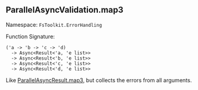 ## ParallelAsyncValidation.map3

Namespace: `FsToolkit.ErrorHandling`

Function Signature:

```
('a -> 'b -> 'c -> 'd)
  -> Async<Result<'a, 'e list>>
  -> Async<Result<'b, 'e list>>
  -> Async<Result<'c, 'e list>>
  -> Async<Result<'d, 'e list>>
```

Like [ParallelAsyncResult.map3](../parallelAsyncResult/map3.md), but collects the errors from all arguments.

